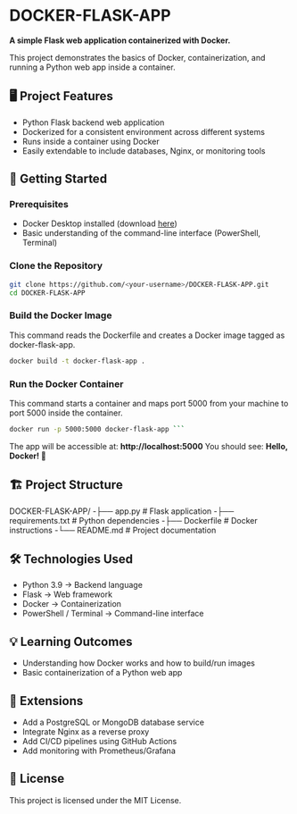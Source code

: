 # DOCKER-FLASK-APP
**A simple Flask web application containerized with Docker.**

This project demonstrates the basics of Docker, containerization, and running a Python web app inside a container.

## 🖥️ Project Features
- Python Flask backend web application
- Dockerized for a consistent environment across different systems
- Runs inside a container using Docker
- Easily extendable to include databases, Nginx, or monitoring tools

## 🚀 Getting Started
### Prerequisites
- Docker Desktop installed (download [here](https://www.docker.com/products/docker-desktop/))
- Basic understanding of the command-line interface (PowerShell, Terminal)

### Clone the Repository
```bash
git clone https://github.com/<your-username>/DOCKER-FLASK-APP.git
cd DOCKER-FLASK-APP
```
### Build the Docker Image
This command reads the Dockerfile and creates a Docker image tagged as docker-flask-app.
```bash
docker build -t docker-flask-app .
```
### Run the Docker Container
This command starts a container and maps port 5000 from your machine to port 5000 inside the container.
```bash
docker run -p 5000:5000 docker-flask-app ```
```
The app will be accessible at: **http://localhost:5000** 
You should see: **Hello, Docker! 🚀**

## 🏗️ Project Structure
DOCKER-FLASK-APP/
-├── app.py          # Flask application
-├── requirements.txt # Python dependencies
-├── Dockerfile      # Docker instructions
-└── README.md       # Project documentation

## 🛠️ Technologies Used
- Python 3.9 → Backend language
- Flask → Web framework
- Docker → Containerization
- PowerShell / Terminal → Command-line interface

## 💡 Learning Outcomes
- Understanding how Docker works and how to build/run images
- Basic containerization of a Python web app

## 📌 Extensions
- Add a PostgreSQL or MongoDB database service
- Integrate Nginx as a reverse proxy
- Add CI/CD pipelines using GitHub Actions
- Add monitoring with Prometheus/Grafana

## 📄 License
This project is licensed under the MIT License.

